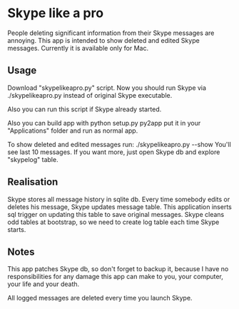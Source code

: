 Skype like a pro
================
People deleting significant information from their Skype messages are annoying.
This app is intended to show deleted and edited Skype messages.
Currently it is available only for Mac.

Usage
----------------
Download "skypelikeapro.py" script. Now you should run Skype via
    ./skypelikeapro.py
instead of original Skype executable.

Also you can run this script if Skype already started.

Also you can build app with
    python setup.py py2app
put it in your "Applications" folder and run as normal app.

To show deleted and edited messages run:
    ./skypelikeapro.py --show
You'll see last 10 messages.
If you want more, just open Skype db and explore "skypelog" table.

Realisation
----------------
Skype stores all message history in sqlite db. Every time somebody edits or deletes
his message, Skype updates message table. This application inserts sql trigger
on updating this table to save original messages.
Skype cleans odd tables at bootstrap, so we need to create log table each time Skype starts.

Notes
----------------
This app patches Skype db, so don't forget to backup it, because I have no
responsibilities for any damage this app can make to you, your computer, your life and your death.

All logged messages are deleted every time you launch Skype.